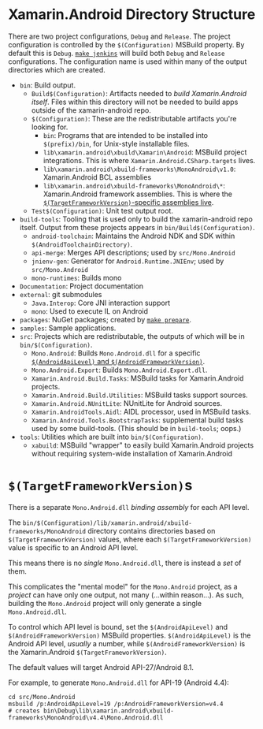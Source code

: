 # Xamarin.Android Directory Structure

There are two project configurations, `Debug` and `Release`. The project
configuration is controlled by the `$(Configuration)` MSBuild property.
By default this is `Debug`. [`make jenkins`](../building/unix-instructions.md)
will build both `Debug` and `Release` configurations. The configuration name
is used within many of the output directories which are created.


  * `bin`: Build output.
      * `Build$(Configuration)`: Artifacts needed to *build Xamarin.Android itself*.
        Files within this directory will not be needed to build apps outside of
        the xamarin-android repo.
      * `$(Configuration)`: These are the redistributable artifacts you're looking for.
          * `bin`: Programs that are intended to be installed into `$(prefix)/bin`,
	    for Unix-style installable files.
          * `lib\xamarin.android\xbuild\Xamarin\Android`: MSBuild project integrations.
            This is where `Xamarin.Android.CSharp.targets` lives.
          * `lib\xamarin.android\xbuild-frameworks\MonoAndroid\v1.0`:
            Xamarin.Android BCL assemblies
          * `lib\xamarin.android\xbuild-frameworks\MonoAndroid\*`: Xamarin.Android
            framework assemblies. This is where the
            [`$(TargetFrameworkVersion)`-specific assemblies live](#tfv).
      * `Test$(Configuration)`: Unit test output root.
  * `build-tools`: Tooling that is used only to build the xamarin-android repo itself.
    Output from these projects appears in `bin/Build$(Configuration)`.
      * `android-toolchain`: Maintains the Android NDK and SDK within
        `$(AndroidToolchainDirectory)`.
      * `api-merge`: Merges API descriptions; used by `src/Mono.Android`
      * `jnienv-gen`: Generator for `Android.Runtime.JNIEnv`; used by `src/Mono.Android`
      * `mono-runtimes`: Builds mono
  * `Documentation`: Project documentation
  * `external`: git submodules
      * `Java.Interop`: Core JNI interaction support
      * `mono`: Used to execute IL on Android
  * `packages`: NuGet packages; created by [`make prepare`](../building/unix-instructions.md).
  * `samples`: Sample applications.
  * `src`: Projects which are redistributable, the outputs of which will be in
    `bin/$(Configuration)`.
      * `Mono.Android`: Builds `Mono.Android.dll` for a specific
        [`$(AndroidApiLevel)` and `$(AndroidFrameworkVersion)`](../building/configuration.md).
      * `Mono.Android.Export`: Builds `Mono.Android.Export.dll`.
      * `Xamarin.Android.Build.Tasks`: MSBuild tasks for Xamarin.Android projects.
      * `Xamarin.Android.Build.Utilities`: MSBuild tasks support sources.
      * `Xamarin.Android.NUnitLite`: NUnitLite for Android sources.
      * `Xamarin.AndroidTools.Aidl`: AIDL processor, used in MSBuild tasks.
      * `Xamarin.Android.Tools.BootstrapTasks`: supplemental build tasks used by
        some build-tools. (This should be in `build-tools`; oops.)
  * `tools`: Utilities which are built into `bin/$(Configuration)`.
      * `xabuild`: MSBuild "wrapper" to easily build Xamarin.Android projects without
        requiring system-wide installation of Xamarin.Android

<a name="tfv" />

# `$(TargetFrameworkVersion)`s

There is a separate `Mono.Android.dll` *binding assembly* for each API level.

The `bin/$(Configuration)/lib/xamarin.android/xbuild-frameworks/MonoAndroid`
directory contains directories based on `$(TargetFrameworkVersion)` values,
where each `$(TargetFrameworkVersion)` value is specific to an Android API level.

This means there is no *single* `Mono.Android.dll`, there is instead a *set*
of them.

This complicates the "mental model" for the `Mono.Android` project, as
a *project* can have only one output, not many (...within reason...).
As such, building the `Mono.Android` project will only generate a single
`Mono.Android.dll`.

To control which API level is bound, set the `$(AndroidApiLevel)` and
`$(AndroidFrameworkVersion)` MSBuild properties. `$(AndroidApiLevel)` is the
Android API level, *usually* a number, while `$(AndroidFrameworkVersion)`
is the Xamarin.Android `$(TargetFrameworkVersion)`.

The default values will target Android API-27/Android 8.1.

For example, to generate `Mono.Android.dll` for API-19 (Android 4.4):

    cd src/Mono.Android
    msbuild /p:AndroidApiLevel=19 /p:AndroidFrameworkVersion=v4.4
    # creates bin\Debug\lib\xamarin.android\xbuild-frameworks\MonoAndroid\v4.4\Mono.Android.dll
